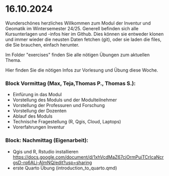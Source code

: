 # 16.10.2024

Wunderschönes herzliches Willkommen zum Modul der Inventur und Geomatik im Wintersemester 24/25. 
Generell befinden sich alle Kursunterlagen und -infos hier im Github. 
Dies können sie entweder klonen und immer wieder die neusten Daten fetchen (git),
oder sie laden die files, die Sie brauchen, einfach herunter.

Im Folder "exercises" finden Sie alle nötigen Übungen zum aktuellen Thema.

Hier finden Sie die nötigen Infos zur Vorlesung und Übung diese Woche.

### Block Vormittag (Max, Teja,Thomas P., Thomas S.):

- Einfürung in das Modul
- Vorstellung des Moduls und der Modulteilnehmer
- Vorstellung der Professuren und Forschung
- Vorstellung der Dozenten
- Ablauf des Moduls
- Technische Fragestellung (R, Qgis, Cloud, Laptops)
- Vorerfahrungen Inventur

### Block: Nachmittag (Eigenarbeit):

- Qgis und R, Rstudio installieren https://docs.google.com/document/d/1xhVcdMaZ67cjOrmPuiTCrIcaNcrgsD-rq6ALj-AlmNQ/edit?usp=sharing 
- erste Quarto Übung (introduction_to_quarto.qmd)
